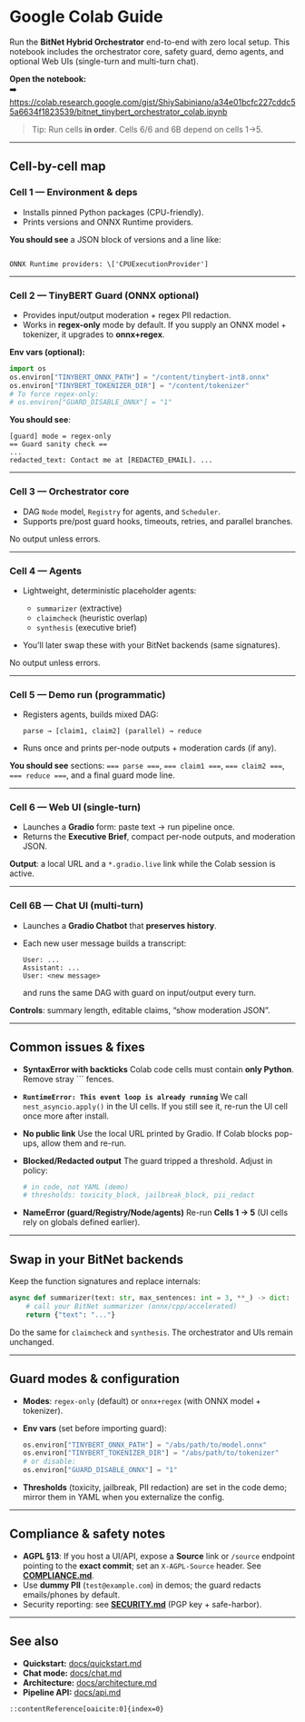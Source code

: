 # Google Colab Guide

Run the **BitNet Hybrid Orchestrator** end-to-end with zero local setup. This notebook includes the orchestrator core, safety guard, demo agents, and optional Web UIs (single-turn and multi-turn chat).

**Open the notebook:**  
➡️ <https://colab.research.google.com/gist/ShiySabiniano/a34e01bcfc227cddc55a6634f1823539/bitnet_tinybert_orchestrator_colab.ipynb>

> Tip: Run cells **in order**. Cells 6/6 and 6B depend on cells 1→5.

---

## Cell-by-cell map

### **Cell 1 — Environment & deps**
- Installs pinned Python packages (CPU-friendly).
- Prints versions and ONNX Runtime providers.

**You should see** a JSON block of versions and a line like:
```

ONNX Runtime providers: \['CPUExecutionProvider']

````

---

### **Cell 2 — TinyBERT Guard (ONNX optional)**
- Provides input/output moderation + regex PII redaction.
- Works in **regex-only** mode by default. If you supply an ONNX model + tokenizer, it upgrades to **onnx+regex**.

**Env vars (optional):**
```python
import os
os.environ["TINYBERT_ONNX_PATH"] = "/content/tinybert-int8.onnx"
os.environ["TINYBERT_TOKENIZER_DIR"] = "/content/tokenizer"
# To force regex-only:
# os.environ["GUARD_DISABLE_ONNX"] = "1"
````

**You should see**:

```
[guard] mode = regex-only
== Guard sanity check ==
...
redacted_text: Contact me at [REDACTED_EMAIL]. ...
```

---

### **Cell 3 — Orchestrator core**

* DAG `Node` model, `Registry` for agents, and `Scheduler`.
* Supports pre/post guard hooks, timeouts, retries, and parallel branches.

No output unless errors.

---

### **Cell 4 — Agents**

* Lightweight, deterministic placeholder agents:

  * `summarizer` (extractive)
  * `claimcheck` (heuristic overlap)
  * `synthesis` (executive brief)
* You’ll later swap these with your BitNet backends (same signatures).

No output unless errors.

---

### **Cell 5 — Demo run (programmatic)**

* Registers agents, builds mixed DAG:

  ```
  parse → [claim1, claim2] (parallel) → reduce
  ```
* Runs once and prints per-node outputs + moderation cards (if any).

**You should see** sections: `=== parse ===`, `=== claim1 ===`, `=== claim2 ===`, `=== reduce ===`, and a final guard mode line.

---

### **Cell 6 — Web UI (single-turn)**

* Launches a **Gradio** form: paste text → run pipeline once.
* Returns the **Executive Brief**, compact per-node outputs, and moderation JSON.

**Output**: a local URL and a `*.gradio.live` link while the Colab session is active.

---

### **Cell 6B — Chat UI (multi-turn)**

* Launches a **Gradio Chatbot** that **preserves history**.
* Each new user message builds a transcript:

  ```
  User: ...
  Assistant: ...
  User: <new message>
  ```

  and runs the same DAG with guard on input/output every turn.

**Controls**: summary length, editable claims, “show moderation JSON”.

---

## Common issues & fixes

* **SyntaxError with backticks**
  Colab code cells must contain **only Python**. Remove stray \`\`\` fences.

* **`RuntimeError: This event loop is already running`**
  We call `nest_asyncio.apply()` in the UI cells. If you still see it, re-run the UI cell once more after install.

* **No public link**
  Use the local URL printed by Gradio. If Colab blocks pop-ups, allow them and re-run.

* **Blocked/Redacted output**
  The guard tripped a threshold. Adjust in policy:

  ```python
  # in code, not YAML (demo)
  # thresholds: toxicity_block, jailbreak_block, pii_redact
  ```

* **NameError (guard/Registry/Node/agents)**
  Re-run **Cells 1 → 5** (UI cells rely on globals defined earlier).

---

## Swap in your BitNet backends

Keep the function signatures and replace internals:

```python
async def summarizer(text: str, max_sentences: int = 3, **_) -> dict:
    # call your BitNet summarizer (onnx/cpp/accelerated)
    return {"text": "..."}
```

Do the same for `claimcheck` and `synthesis`. The orchestrator and UIs remain unchanged.

---

## Guard modes & configuration

* **Modes**: `regex-only` (default) or `onnx+regex` (with ONNX model + tokenizer).
* **Env vars** (set before importing guard):

  ```python
  os.environ["TINYBERT_ONNX_PATH"] = "/abs/path/to/model.onnx"
  os.environ["TINYBERT_TOKENIZER_DIR"] = "/abs/path/to/tokenizer"
  # or disable:
  os.environ["GUARD_DISABLE_ONNX"] = "1"
  ```
* **Thresholds** (toxicity, jailbreak, PII redaction) are set in the code demo; mirror them in YAML when you externalize the config.

---

## Compliance & safety notes

* **AGPL §13**: If you host a UI/API, expose a **Source** link or `/source` endpoint pointing to the **exact commit**; set an `X-AGPL-Source` header. See **[COMPLIANCE.md](../COMPLIANCE.md)**.
* Use **dummy PII** (`test@example.com`) in demos; the guard redacts emails/phones by default.
* Security reporting: see **[SECURITY.md](../SECURITY.md)** (PGP key + safe-harbor).

---

## See also

* **Quickstart:** [docs/quickstart.md](./quickstart.md)
* **Chat mode:** [docs/chat.md](./chat.md)
* **Architecture:** [docs/architecture.md](./architecture.md)
* **Pipeline API:** [docs/api.md](./api.md)

```
::contentReference[oaicite:0]{index=0}
```
